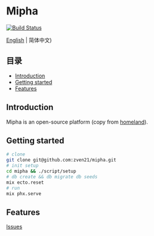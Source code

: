 # Mipha

[![Build Status](https://travis-ci.org/zven21/mipha.svg?branch=master)](https://travis-ci.org/zven21/mipha)

[English](./README.md) | 简体中文)

## 目录

* [Introduction](#introduction)
* [Getting started](#getting-started)
* [Features](#features)

## Introduction

Mipha is an open-source platform (copy from [homeland](https://ruby-china.org)).

## Getting started

```bash
# clone
git clone git@github.com:zven21/mipha.git
# init setup
cd mipha && ./script/setup
# db create && db migrate db seeds
mix ecto.reset
# run
mix phx.serve
```

## Features

[Issues](https://github.com/zven21/mipha/milestone/1)